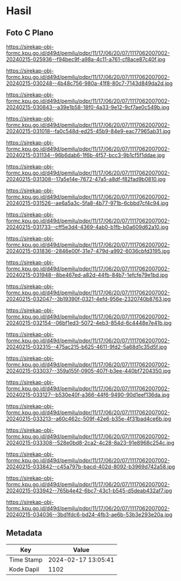# Hasil

## Foto C Plano

https://sirekap-obj-formc.kpu.go.id/d49d/pemilu/pdpr/11/17/06/20/07/1117062007002-20240215-025936--f94bec9f-a98a-4c11-a761-cf8ace87c40f.jpg

https://sirekap-obj-formc.kpu.go.id/d49d/pemilu/pdpr/11/17/06/20/07/1117062007002-20240215-030248--4b48c756-980a-41f8-80c7-7143d849da2d.jpg

https://sirekap-obj-formc.kpu.go.id/d49d/pemilu/pdpr/11/17/06/20/07/1117062007002-20240215-030843--a39e1b58-18f0-4a33-9e12-9cf7ae0c549b.jpg

https://sirekap-obj-formc.kpu.go.id/d49d/pemilu/pdpr/11/17/06/20/07/1117062007002-20240215-031018--fa0c548d-ed25-45b9-84e9-eac77965ab31.jpg

https://sirekap-obj-formc.kpu.go.id/d49d/pemilu/pdpr/11/17/06/20/07/1117062007002-20240215-031134--96b6dab6-1f6b-4f57-bcc3-9b1cf5f1ddae.jpg

https://sirekap-obj-formc.kpu.go.id/d49d/pemilu/pdpr/11/17/06/20/07/1117062007002-20240215-031308--17a5e14e-7672-47a5-a8df-f82fad9b0810.jpg

https://sirekap-obj-formc.kpu.go.id/d49d/pemilu/pdpr/11/17/06/20/07/1117062007002-20240215-031526--ae6a5a3c-5fa8-4b77-971b-6cbbd7cf4c94.jpg

https://sirekap-obj-formc.kpu.go.id/d49d/pemilu/pdpr/11/17/06/20/07/1117062007002-20240215-031733--cff5e3d4-4369-4ab0-b1fb-b0a609d62a10.jpg

https://sirekap-obj-formc.kpu.go.id/d49d/pemilu/pdpr/11/17/06/20/07/1117062007002-20240215-031836--2846e00f-31e7-479d-a992-6036cbfd3195.jpg

https://sirekap-obj-formc.kpu.go.id/d49d/pemilu/pdpr/11/17/06/20/07/1117062007002-20240215-031948--8be467ed-a82d-44fb-84b7-1efcfe79e1bd.jpg

https://sirekap-obj-formc.kpu.go.id/d49d/pemilu/pdpr/11/17/06/20/07/1117062007002-20240215-032047--3b19390f-0321-4efd-956e-2320740b8763.jpg

https://sirekap-obj-formc.kpu.go.id/d49d/pemilu/pdpr/11/17/06/20/07/1117062007002-20240215-032154--06bf1ed3-5072-4eb3-854d-6c4448e7e41b.jpg

https://sirekap-obj-formc.kpu.go.id/d49d/pemilu/pdpr/11/17/06/20/07/1117062007002-20240215-032315--475ac215-b625-4611-9fd2-5a68d1c35d5f.jpg

https://sirekap-obj-formc.kpu.go.id/d49d/pemilu/pdpr/11/17/06/20/07/1117062007002-20240215-033037--359a155f-0905-407f-b3ee-440bf7204350.jpg

https://sirekap-obj-formc.kpu.go.id/d49d/pemilu/pdpr/11/17/06/20/07/1117062007002-20240215-033127--b530e40f-a366-44f6-9490-90d1eef136da.jpg

https://sirekap-obj-formc.kpu.go.id/d49d/pemilu/pdpr/11/17/06/20/07/1117062007002-20240215-033213--a60c462c-509f-42e6-b35e-4f31bad4ce6b.jpg

https://sirekap-obj-formc.kpu.go.id/d49d/pemilu/pdpr/11/17/06/20/07/1117062007002-20240215-033308--528e0bd8-2ca2-4c28-8a23-91e8968c254c.jpg

https://sirekap-obj-formc.kpu.go.id/d49d/pemilu/pdpr/11/17/06/20/07/1117062007002-20240215-033842--c45a797b-bacd-402d-8092-b3969d742a58.jpg

https://sirekap-obj-formc.kpu.go.id/d49d/pemilu/pdpr/11/17/06/20/07/1117062007002-20240215-033942--765b4e42-6bc7-43c1-b545-d5deab432af7.jpg

https://sirekap-obj-formc.kpu.go.id/d49d/pemilu/pdpr/11/17/06/20/07/1117062007002-20240215-034036--3bd1fdc6-bd24-4fb3-ae6b-53b3e293e20a.jpg


## Metadata

| Key        | Value               |
| ---------- | ------------------- |
| Time Stamp | 2024-02-17 13:05:41 |
| Kode Dapil | 1102                |




